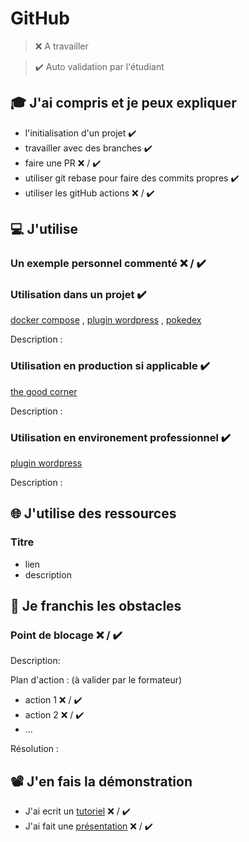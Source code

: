 # GitHub

> ❌ A travailler

> ✔️ Auto validation par l'étudiant

## 🎓 J'ai compris et je peux expliquer

- l'initialisation d'un projet ✔️
- travailler avec des branches ✔️
- faire une PR ❌ / ✔️
- utiliser git rebase pour faire des commits propres ✔️
- utiliser les gitHub actions ❌ / ✔️

## 💻 J'utilise

### Un exemple personnel commenté ❌ / ✔️

### Utilisation dans un projet ✔️

[docker compose](https://github.com/kjarret/docker-compose) , [plugin wordpress](https://github.com/kjarret/simulateur-credit) , [pokedex](https://github.com/kjarret/pokedex) 

Description :

### Utilisation en production si applicable ✔️

[the good corner](https://github.com/karimmakhloufi/cda-js-09-vert/tree/main/the-good-corner)

Description :

### Utilisation en environement professionnel ✔️

[plugin wordpress](https://github.com/kjarret/simulateur-credit)

Description :

## 🌐 J'utilise des ressources

### Titre

- lien
- description

## 🚧 Je franchis les obstacles

### Point de blocage ❌ / ✔️

Description:

Plan d'action : (à valider par le formateur)

- action 1 ❌ / ✔️
- action 2 ❌ / ✔️
- ...

Résolution :

## 📽️ J'en fais la démonstration

- J'ai ecrit un [tutoriel](...) ❌ / ✔️
- J'ai fait une [présentation](...) ❌ / ✔️
